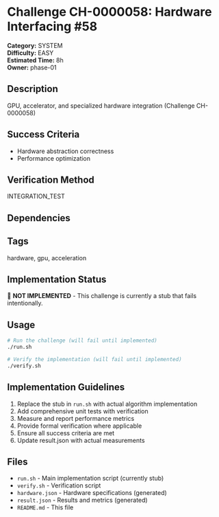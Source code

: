 # Challenge CH-0000058: Hardware Interfacing #58

**Category:** SYSTEM  
**Difficulty:** EASY  
**Estimated Time:** 8h  
**Owner:** phase-01  

## Description

GPU, accelerator, and specialized hardware integration (Challenge CH-0000058)

## Success Criteria

- Hardware abstraction correctness
- Performance optimization

## Verification Method

INTEGRATION_TEST

## Dependencies



## Tags

hardware, gpu, acceleration

## Implementation Status

🚧 **NOT IMPLEMENTED** - This challenge is currently a stub that fails intentionally.

## Usage

```bash
# Run the challenge (will fail until implemented)
./run.sh

# Verify the implementation (will fail until implemented) 
./verify.sh
```

## Implementation Guidelines

1. Replace the stub in `run.sh` with actual algorithm implementation
2. Add comprehensive unit tests with verification
3. Measure and report performance metrics
4. Provide formal verification where applicable
5. Ensure all success criteria are met
6. Update result.json with actual measurements

## Files

- `run.sh` - Main implementation script (currently stub)
- `verify.sh` - Verification script
- `hardware.json` - Hardware specifications (generated)
- `result.json` - Results and metrics (generated)
- `README.md` - This file
